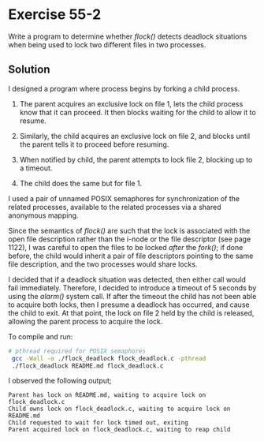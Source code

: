 # Exercise 55-2

Write a program to determine whether *flock()* detects deadlock situations when
being used to lock two different files in two processes.

## Solution

I designed a program where process begins by forking a child process.

1. The parent acquires an exclusive lock on file 1, lets the child process know that it can
proceed. It then blocks waiting for the child to allow it to resume.

2. Similarly, the child acquires an exclusive lock on file 2, and blocks until the parent tells
it to proceed before resuming.

3. When notified by child, the parent attempts to lock file 2, blocking up to a timeout.

4. The child does the same but for file 1.

I used a pair of unnamed POSIX semaphores for synchronization of the related processes, 
available to the related processes via a shared anonymous mapping.

Since the semantics of *flock()* are such that the lock is associated with the open file
description rather than the i-node or the file descriptor (see page 1122), I was careful to
open the files to be locked *after* the *fork()*; if done before, the child would inherit
a pair of file descriptors pointing to the same file description, and the two processes
would share locks.

I decided that if a deadlock situation was detected, then either call would fail immediately.
Therefore, I decided to introduce a timeout of 5 seconds by using the *alarm()* system call.
If after the timeout the child has not been able to acquire both locks, then I presume
a deadlock has occurred, and cause the child to exit. At that point, the lock on file 2
held by the child is released, allowing the parent process to acquire the lock.

To compile and run:

```bash
# pthread required for POSIX semaphores
 gcc -Wall -o ./flock_deadlock flock_deadlock.c -pthread
 ./flock_deadlock README.md flock_deadlock.c
```


I observed the following output;

```
Parent has lock on README.md, waiting to acquire lock on flock_deadlock.c
Child owns lock on flock_deadlock.c, waiting to acquire lock on README.md
Child requested to wait for lock timed out, exiting
Parent acquired lock on flock_deadlock.c, waiting to reap child
```

